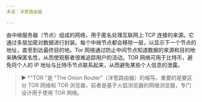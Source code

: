 ```yaml
---
术语：洋葱路由器

---
```

由中继服务器（节点）组成的网络，用于匿名处理互联网上 TCP 连接的来源。它通过多层加密对数据进行封装。每个中继节点都会移除一层，以显示下一个节点的地址，直至到达最终目的地。Tor 网络通过防止中间节点知道数据的来源和目的地来确保匿名性，从而使观察者很难追踪用户的活动。TOR 网络可用于比特币，避免将个人的 IP 地址与比特币节点联系起来，从而避免某些个人信息的泄露。

> ► *"TOR "是 "The Onion Router"（洋葱路由器）的缩写。重要的是要区分 TOR 网络和 TOR 浏览器，前者是基于火狐浏览器的网络浏览器，专门设计用于使用 TOR 网络。